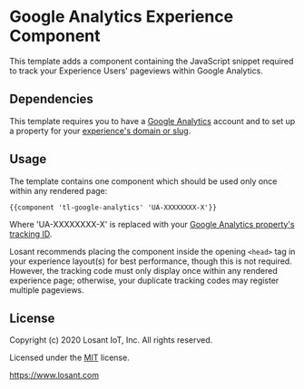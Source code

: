 # Google Analytics Experience Component

This template adds a component containing the JavaScript snippet required to track your Experience Users' pageviews within Google Analytics.

## Dependencies

This template requires you to have a [Google Analytics](https://marketingplatform.google.com/about/analytics/) account and to set up a property for your [experience's domain or slug](https://docs.losant.com/experiences/domains/).

## Usage

The template contains one component which should be used only once within any rendered page:

```
{{component 'tl-google-analytics' 'UA-XXXXXXXX-X'}}
```

Where 'UA-XXXXXXXX-X' is replaced with your [Google Analytics property's tracking ID](https://support.google.com/analytics/thread/13109681?hl=en).

Losant recommends placing the component inside the opening `<head>` tag in your experience layout(s) for best performance, though this is not required. However, the tracking code must only display once within any rendered experience page; otherwise, your duplicate tracking codes may register multiple pageviews.

## License

Copyright (c) 2020 Losant IoT, Inc. All rights reserved.

Licensed under the [MIT](https://github.com/Losant/losant-templates/blob/master/LICENSE.txt) license.

https://www.losant.com